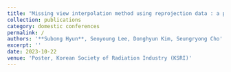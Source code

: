 ```yaml
---
title: "Missing view interpolation method using reprojection data : a preliminary study"
collection: publications
category: domestic conferences
permalink: /
authors: '**Subong Hyun**, Seoyoung Lee, Donghyun Kim, Seungryong Cho'
excerpt: ''
date: 2023-10-22
venue: 'Poster, Korean Society of Radiation Industry (KSRI)'
---
```

